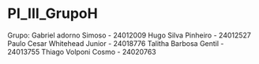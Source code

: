 # PI_III_GrupoH

Grupo:
Gabriel adorno Simoso - 24012009
Hugo Silva Pinheiro - 24012527
Paulo Cesar Whitehead Junior - 24018776
Talitha Barbosa Gentil - 24013755
Thiago Volponi Cosmo - 24020763

